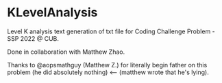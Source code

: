 # KLevelAnalysis
Level K analysis text generation of txt file for Coding Challenge Problem - SSP 2022 @ CUB.

Done in collaboration with Matthew Zhao.

Thanks to @aopsmathguy (Matthew Z.) for literally begin father on this problem (he did absolutely nothing) <-- (matthew wrote that he's lying).
